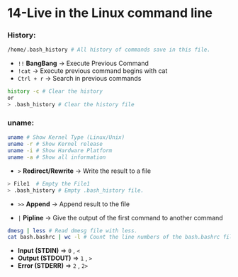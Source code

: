 # 14-Live in the Linux command line

### History:
```bash
/home/.bash_history # All history of commands save in this file.
```
* `!!` **BangBang** -> Execute Previous Command 
* `!cat`  -> Execute previous command begins with cat
* `Ctrl + r` -> Search in previous commands

```bash
history -c # Clear the history
or
> .bash_history # Clear the history file
```
### uname: 
```sh
uname # Show Kernel Type (Linux/Unix)
uname -r # Show Kernel release
uname -i # Show Hardware Platform
uname -a # Show all information
```

* `>` **Redirect/Rewrite** -> Write the result to a file 
```sh
> File1  # Empty the File1
> .bash_history # Empty .bash_history file.
```

* `>>` **Append** -> Append result to the file

* `|` **Pipline** -> Give the output of the first command to another command
```bash
dmesg | less # Read dmesg file with less.
cat bash.bashrc | wc -l # Count the line numbers of the bash.bashrc file.
```
* **Input (STDIN)** => `0` , `<`
* **Output (STDOUT)** => `1` , `>`
* **Error (STDERR)** => `2` , `2>`










